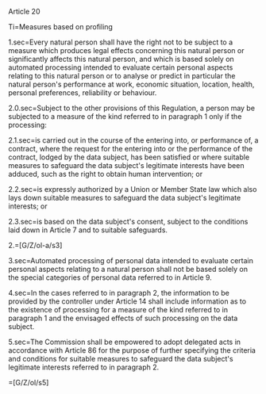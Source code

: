 Article 20

Ti=Measures based on profiling

1.sec=Every natural person shall have the right not to be subject to a measure which produces legal effects concerning this natural person or significantly affects this natural person, and which is based solely on automated processing intended to evaluate certain personal aspects relating to this natural person or to analyse or predict in particular the natural person's performance at work, economic situation, location, health, personal preferences, reliability or behaviour.

2.0.sec=Subject to the other provisions of this Regulation, a person may be subjected to a measure of the kind referred to in paragraph 1 only if the processing:

2.1.sec=is carried out in the course of the entering into, or performance of, a contract, where the request for the entering into or the performance of the contract, lodged by the data subject, has been satisfied or where suitable measures to safeguard the data subject's legitimate interests have been adduced, such as the right to obtain human intervention; or

2.2.sec=is expressly authorized by a Union or Member State law which also lays down suitable measures to safeguard the data subject's legitimate interests; or

2.3.sec=is based on the data subject's consent, subject to the conditions laid down in Article 7 and to suitable safeguards.

2.=[G/Z/ol-a/s3]

3.sec=Automated processing of personal data intended to evaluate certain personal aspects relating to a natural person shall not be based solely on the special categories of personal data referred to in Article 9.

4.sec=In the cases referred to in paragraph 2, the information to be provided by the controller under Article 14 shall include information as to the existence of processing for a measure of the kind referred to in paragraph 1 and the envisaged effects of such processing on the data subject.

5.sec=The Commission shall be empowered to adopt delegated acts in accordance with Article 86 for the purpose of further specifying the criteria and conditions for suitable measures to safeguard the data subject's legitimate interests referred to in paragraph 2.

=[G/Z/ol/s5]